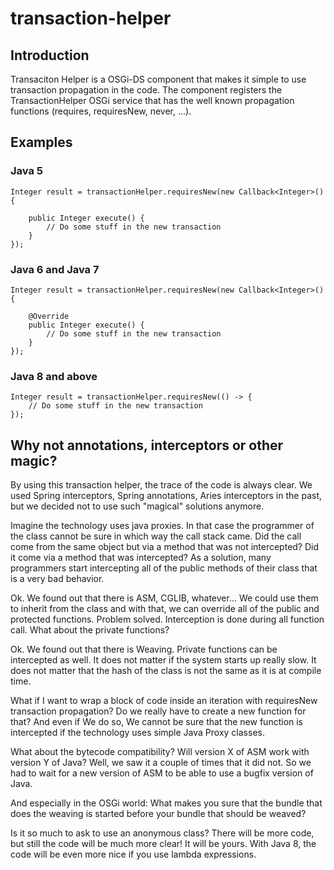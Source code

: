 transaction-helper
==================

## Introduction

Transaciton Helper is a OSGi-DS component that makes it simple to use
transaction propagation in the code. The component registers the
TransactionHelper OSGi service that has the well known propagation
functions (requires, requiresNew, never, ...).

## Examples

### Java 5

    Integer result = transactionHelper.requiresNew(new Callback<Integer>() {

        public Integer execute() {
            // Do some stuff in the new transaction
        }
    });

### Java 6 and Java 7

    Integer result = transactionHelper.requiresNew(new Callback<Integer>() {

        @Override
        public Integer execute() {
            // Do some stuff in the new transaction
        }
    });

### Java 8 and above

    Integer result = transactionHelper.requiresNew(() -> {
        // Do some stuff in the new transaction
    });

## Why not annotations, interceptors or other magic?

By using this transaction helper, the trace of the code is always clear. We
used Spring interceptors, Spring annotations, Aries interceptors in the past,
but we decided not to use such "magical" solutions anymore.

Imagine the technology uses java proxies. In that case the programmer of the
class cannot be sure in which way the call stack came. Did the call come
from the same object but via a method that was not intercepted? Did it
come via a method that was intercepted? As a solution, many programmers
start intercepting all of the public methods of their class that is a very
bad behavior.

Ok. We found out that there is ASM, CGLIB, whatever... We could use them
to inherit from the class and with that, we can override all of the public
and protected functions. Problem solved. Interception is done during all
function call. What about the private functions?

Ok. We found out that there is Weaving. Private functions can be intercepted
as well. It does not matter if the system starts up really slow. It does not
matter that the hash of the class is not the same as it is at compile time.

What if I want to wrap a block of code inside an iteration with requiresNew
transaction propagation? Do we really have to create a new function for that?
And even if We do so, We cannot be sure that the new function is intercepted
if the technology uses simple Java Proxy classes.

What about the bytecode compatibility? Will version X of ASM work with
version Y of Java? Well, we saw it a couple of times that it did not. So we
had to wait for a new version of ASM to be able to use a bugfix version of
Java.

And especially in the OSGi world: What makes you sure that the bundle that
does the weaving is started before your bundle that should be weaved?

Is it so much to ask to use an anonymous class? There will be more code, but
still the code will be much more clear! It will be yours. With Java 8, the
code will be even more nice if you use lambda expressions.
